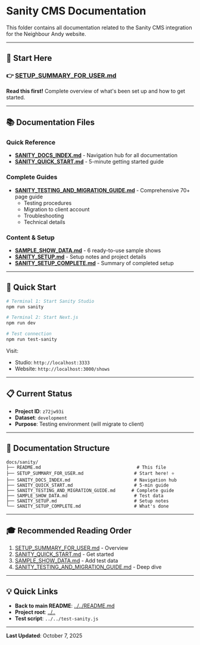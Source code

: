 # Sanity CMS Documentation

This folder contains all documentation related to the Sanity CMS integration for the Neighbour Andy website.

---

## 📖 Start Here

### 👉 [SETUP_SUMMARY_FOR_USER.md](SETUP_SUMMARY_FOR_USER.md)

**Read this first!** Complete overview of what's been set up and how to get started.

---

## 📚 Documentation Files

### Quick Reference

- **[SANITY_DOCS_INDEX.md](SANITY_DOCS_INDEX.md)** - Navigation hub for all documentation
- **[SANITY_QUICK_START.md](SANITY_QUICK_START.md)** - 5-minute getting started guide

### Complete Guides

- **[SANITY_TESTING_AND_MIGRATION_GUIDE.md](SANITY_TESTING_AND_MIGRATION_GUIDE.md)** - Comprehensive 70+ page guide
  - Testing procedures
  - Migration to client account
  - Troubleshooting
  - Technical details

### Content & Setup

- **[SAMPLE_SHOW_DATA.md](SAMPLE_SHOW_DATA.md)** - 6 ready-to-use sample shows
- **[SANITY_SETUP.md](SANITY_SETUP.md)** - Setup notes and project details
- **[SANITY_SETUP_COMPLETE.md](SANITY_SETUP_COMPLETE.md)** - Summary of completed setup

---

## 🚀 Quick Start

```bash
# Terminal 1: Start Sanity Studio
npm run sanity

# Terminal 2: Start Next.js
npm run dev

# Test connection
npm run test-sanity
```

Visit:
- Studio: `http://localhost:3333`
- Website: `http://localhost:3000/shows`

---

## 📋 Current Status

- **Project ID**: `z72jw93i`
- **Dataset**: `development`
- **Purpose**: Testing environment (will migrate to client)

---

## 🎯 Documentation Structure

```
docs/sanity/
├── README.md                                    # This file
├── SETUP_SUMMARY_FOR_USER.md                   # Start here! ⭐
├── SANITY_DOCS_INDEX.md                        # Navigation hub
├── SANITY_QUICK_START.md                       # 5-min guide
├── SANITY_TESTING_AND_MIGRATION_GUIDE.md      # Complete guide
├── SAMPLE_SHOW_DATA.md                         # Test data
├── SANITY_SETUP.md                             # Setup notes
└── SANITY_SETUP_COMPLETE.md                    # What's done
```

---

## 🎓 Recommended Reading Order

1. [SETUP_SUMMARY_FOR_USER.md](SETUP_SUMMARY_FOR_USER.md) - Overview
2. [SANITY_QUICK_START.md](SANITY_QUICK_START.md) - Get started
3. [SAMPLE_SHOW_DATA.md](SAMPLE_SHOW_DATA.md) - Add test data
4. [SANITY_TESTING_AND_MIGRATION_GUIDE.md](SANITY_TESTING_AND_MIGRATION_GUIDE.md) - Deep dive

---

## 💡 Quick Links

- **Back to main README**: [../../README.md](../../README.md)
- **Project root**: [../..](../..)
- **Test script**: `../../test-sanity.js`

---

**Last Updated**: October 7, 2025

